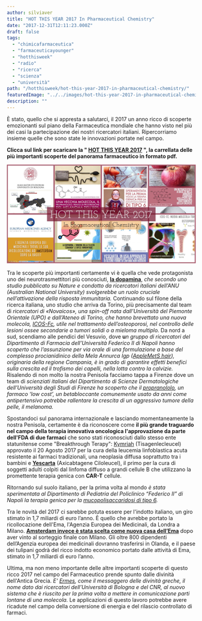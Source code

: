 ```yaml
---
author: silviaver
title: "HOT THIS YEAR 2017 In Pharmaceutical Chemistry"
date: "2017-12-31T12:11:23.000Z"
draft: false
tags:
  - "chimicafarmaceutica"
  - "farmaceuticayounger"
  - "hotthisweek"
  - "radio"
  - "ricerca"
  - "scienza"
  - "università"
path: "/hotthisweek/hot-this-year-2017-in-pharmaceutical-chemistry/"
featuredImage: "../../images/hot-this-year-2017-in-pharmaceutical-chemistry.md/img_4174.jpg"
description: ""
---
```


È stato, quello che si appresta a salutarci, il 2017 un anno ricco di scoperte emozionanti sul piano della Farmaceutica mondiale che hanno visto nel più dei casi la partecipazione dei nostri ricercatori italiani. Ripercorriamo insieme quelle che sono state le innovazioni portate nel campo.

**Clicca sul link per scaricare la " [HOT THIS YEAR 2017](https://silviavernotico.files.wordpress.com/2017/12/hot-this-year-20171.pdf "HOT THIS YEAR 2017") ", la carrellata delle più importanti scoperte del panorama farmaceutico in formato pdf.**

![IMG_4174.JPG](../../images/hot-this-year-2017-in-pharmaceutical-chemistry.md/img_4174.jpg)

Tra le scoperte più importanti certamente vi è quella che vede protagonista uno dei neurotrasmettitori più conosciuti, **[la dopamina](https://silviavernotico.wordpress.com/2017/07/23/hot-this-week-in-pharmaceutical-chemistry-n-8/)**, _che secondo uno studio pubblicato su Nature e condotto da ricercatori italiani dell’ANU (Australian National University) svolgerebbe un ruolo cruciale nell’attivazione della risposta immunitaria._ Continuando sul filone della ricerca italiana, uno studio che arriva da Torino, più precisamente dal team di _ricercatori di «Novaicos», una spin-off nata dall’Università del Piemonte Orientale (UPO) e dall’Ateneo di Torino, che hanno brevettato una nuova molecola, [ICOS-Fc](https://silviavernotico.wordpress.com/2017/08/13/hot-this-week-in-pharmaceutical-chemistry-n-12/), utile nel trattamento dell’osteoporosi, nel controllo delle lesioni ossee secondarie a tumori solidi o a mieloma multiplo._ Da nord a sud, scendiamo alle pendici del Vesuvio, dove **u**_n gruppo di ricercatori del Dipartimento di Farmacia dell’Università Federico II di Napoli hanno scoperto che l’assunzione per via orale di una formulazione a base del complesso procianidinico della Mela Annurca Igp ([AppleMetS hair](https://silviavernotico.wordpress.com/2017/09/09/hot-this-week-in-pharmaceutical-chemistry-n-16/)), originaria della regione Campania, è in grado di garantire effetti benefici sulla crescita ed il trofismo dei capelli, nella lotta contro la calvizie._ Risalendo di non molto la nostra Penisola facciamo tappa a Firenze dove un team di _scienziati italiani del Dipartimento di Scienze Dermatologiche dell’Università degli Studi di Firenze ha scoperto che il [propranololo](https://silviavernotico.wordpress.com/2017/10/08/hot-this-week-in-pharmaceutical-chemistry-n-20/), un farmaco ‘low cost’, un betabloccante comunemente usato da anni come antipertensivo potrebbe rallentare la crescita di un aggressivo tumore della pelle, il melanoma._

Spostandoci sul panorama internazionale e lasciando momentaneamente la nostra Penisola, certamente è da riconoscere come **il più grande traguardo nel campo della terapia innovativa oncologica l'approvazione da parte dell'FDA di due farmaci** che sono stati riconosciuti dallo stesso ente statunitense come "Breakthrough Terapy": [Kymriah](https://silviavernotico.wordpress.com/2017/09/20/la-rivoluzione-delle-cellule-car-t-nellimmuno-oncologia/) (Tisagenlecleucel) approvato il 20 Agosto 2017 per la cura della leucemia linfoblastica acuta resistente ai farmaci tradizionali, una neoplasia diffusa soprattutto tra i bambini e **[Yescarta](https://silviavernotico.wordpress.com/2017/10/22/hot-this-week-in-pharmaceutical-chemistry-n-22/)** (Axicabtagene Ciloleucel), il primo per la cura di soggetti adulti colpiti dal linfoma diffuso a grandi cellule B che utilizzano la promettente terapia genica con **CAR-T** cellule.

Ritornando sul suolo italiano, per la prima volta al mondo _è stata sperimentata al Dipartimento di Pediatria del Policlinico “Federico II” di Napoli la terapia genica per la [mucopolisaccaridosi di tipo 6](https://silviavernotico.wordpress.com/2017/11/19/hot-this-week-in-pharmaceutical-chemistry-n-26/)._

Tra le novità del 2017 ci sarebbe potuta essere per l'indotto italiano, un giro stimato in 1,7 miliardi di euro l’anno. È quello che avrebbe portato la ricollocazione dell'Ema, l'Agenzia Europea dei Medicinali, da Londra a Milano. [**Amsterdam invece è stata scelta come nuova casa dell’Ema**](https://silviavernotico.wordpress.com/2017/11/26/hot-this-week-in-pharmaceutical-chemistry-n-27/) dopo aver vinto al sorteggio finale con Milano. Gli oltre 800 dipendenti dell’Agenzia europea dei medicinali dovranno trasferirsi in Olanda, e il paese dei tulipani godrà del ricco indotto economico portato dalle attività di Ema, stimato in 1,7 miliardi di euro l’anno.

Ultima, ma non meno importante delle altre importanti scoperte di questo ricco 2017 nel campo del Farmaceutico prende spunto dalle divinità dell'Antica Grecia. _E' [Ermes](https://silviavernotico.wordpress.com/2017/12/25/hot-this-week-in-pharmaceutical-chemistry-n-31/), come il messaggero delle divinità greche, il nome dato dai ricercatori dell’Università di Bologna e del CNR, al nuovo sistema che è riuscito per la prima volta a mettere in comunicazione parti lontane di una molecola._ Le applicazioni di questo lavoro potrebbe avere ricadute nel campo della conversione di energia e del rilascio controllato di farmaci.
